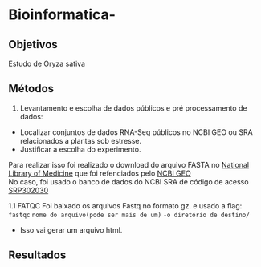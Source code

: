 # Bioinformatica-

## Objetivos<br>
Estudo de Oryza sativa 

## Métodos<br>
1. Levantamento e escolha de dados públicos e pré processamento de dados:<br>
 - Localizar conjuntos de dados RNA-Seq públicos no NCBI GEO ou SRA relacionados a
plantas sob estresse.
 - Justificar a escolha do experimento.

Para realizar isso foi realizado o download do arquivo FASTA no [National Library of Medicine](https://trace.ncbi.nlm.nih.gov/Traces/index.html?view=run_browser&acc=SRR30542639&display=download) que foi refenciados pelo [NCBI GEO](https://www.ncbi.nlm.nih.gov/geo/query/acc.cgi?acc=GSE276295)<br>
No caso, foi usado o banco de dados do NCBI SRA de código de acesso [SRP302030](https://www.ncbi.nlm.nih.gov/sra/?term=SRP302030.)

1.1 FATQC
Foi baixado os arquivos Fastq no formato gz. e usado a flag:<br>
`fastqc` `nome do arquivo(pode ser mais de um)` `-o diretório de destino/`<br>

 - Isso vai gerar um arquivo html. 

## Resultados<br>
